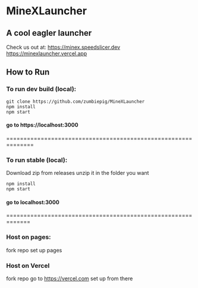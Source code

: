 # MineXLauncher
## A cool eagler launcher
Check us out at:
https://minex.speedslicer.dev
https://minexlauncher.vercel.app
## How to Run
### To run dev build (local):
```
git clone https://github.com/zumbiepig/MineXLauncher
npm install
npm start
```

#### go to https://localhost:3000
==============================================================
### To run stable (local):
Download zip from releases
unzip it in the folder you want
```
npm install
npm start
```
#### go to localhost:3000
=============================================================
### Host on pages:
fork repo
set up pages
### Host on Vercel
fork repo
go to https://vercel.com
set up from there
